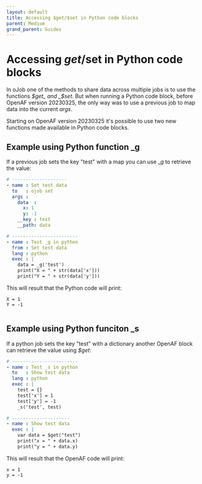 ```yaml
---
layout: default
title: Accessing $get/$set in Python code blocks
parent: Medium
grand_parent: Guides
---
```


# Accessing $get/$set in Python code blocks

In oJob one of the methods to share data across multiple jobs is to use the functions _$get_ and _$set_. But when running a Python code block, before OpenAF version 20230325, the only way was to use a previous job to map data into the current _args_.

Starting on OpenAF version 20230325 it's possible to use two new functions made available in Python code blocks.

## Example using Python function _g

If a previous job sets the key "test" with a map you can use __g_ to retrieve the value:

````yaml
# --------------------
- name : Set test data
  to   : ojob set
  args :
    data  :
      x: 1
      y: -1
    __key : test
    __path: data

# ------------------------
- name : Test _g in python
  from : Set test data
  lang : python
  exec : |
    data = _g('test')
    print("X = " + str(data['x']))
    print("Y = " + str(data['y']))
````

This will result that the Python code will print:

````
X = 1
Y = -1


````

## Example using Python funciton _s

If a python job sets the key "test" with a dictionary another OpenAF block can retrieve the value using _$get_:

````yaml
# ------------------------
- name : Test _s in python
  to   : Show test data
  lang : python
  exec : |
    test = {}
    test['x'] = 1
    test['y'] = -1
    _s('test', test)

# ---------------------
- name : Show test data
  exec : |
    var data = $get("test")
    print("x = " + data.x)
    print("y = " + data.y)
````

This will result that the OpenAF code will print:

````
x = 1
y = -1

````